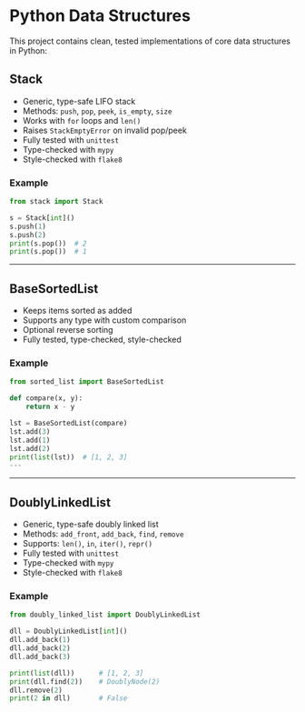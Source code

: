 # Python Data Structures

This project contains clean, tested implementations of core data structures in Python:

## Stack
- Generic, type-safe LIFO stack
- Methods: `push`, `pop`, `peek`, `is_empty`, `size`
- Works with `for` loops and `len()`
- Raises `StackEmptyError` on invalid pop/peek
- Fully tested with `unittest`
- Type-checked with `mypy`
- Style-checked with `flake8`

### Example
```python
from stack import Stack

s = Stack[int]()
s.push(1)
s.push(2)
print(s.pop())  # 2
print(s.pop())  # 1
```

---

## BaseSortedList
- Keeps items sorted as added
- Supports any type with custom comparison
- Optional reverse sorting
- Fully tested, type-checked, style-checked

### Example
```python
from sorted_list import BaseSortedList

def compare(x, y):
    return x - y

lst = BaseSortedList(compare)
lst.add(3)
lst.add(1)
lst.add(2)
print(list(lst))  # [1, 2, 3]
---

```

---

## DoublyLinkedList
- Generic, type-safe doubly linked list
- Methods: `add_front`, `add_back`, `find`, `remove`
- Supports: `len()`, `in`, `iter()`, `repr()`
- Fully tested with `unittest`
- Type-checked with `mypy`
- Style-checked with `flake8`

### Example
```python
from doubly_linked_list import DoublyLinkedList

dll = DoublyLinkedList[int]()
dll.add_back(1)
dll.add_back(2)
dll.add_back(3)

print(list(dll))      # [1, 2, 3]
print(dll.find(2))    # DoublyNode(2)
dll.remove(2)
print(2 in dll)       # False

```

